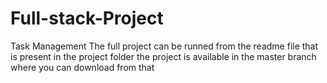# Full-stack-Project
Task Management
The full project can be runned from the readme file that is present in the project folder
the project is available in the master branch where you can download from that
